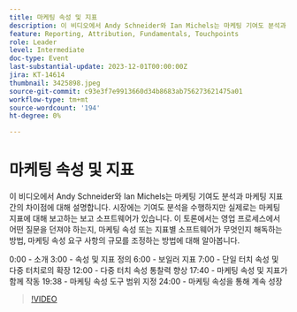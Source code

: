 ```yaml
---
title: 마케팅 속성 및 지표
description: 이 비디오에서 Andy Schneider와 Ian Michels는 마케팅 기여도 분석과 마케팅 지표 간의 차이점에 대해 설명합니다. 시장에는 기여도 분석을 수행하지만 실제로는 마케팅 지표에 대해 보고하는 보고 소프트웨어가 있습니다. 이 토론에서는 영업 프로세스에서 어떤 질문을 던져야 하는지, 마케팅 속성 또는 지표별 소프트웨어가 무엇인지 해독하는 방법, 마케팅 속성 요구 사항의 규모를 조정하는 방법에 대해 알아봅니다.
feature: Reporting, Attribution, Fundamentals, Touchpoints
role: Leader
level: Intermediate
doc-type: Event
last-substantial-update: 2023-12-01T00:00:00Z
jira: KT-14614
thumbnail: 3425898.jpeg
source-git-commit: c93e3f7e9913660d34b8683ab756273621475a01
workflow-type: tm+mt
source-wordcount: '194'
ht-degree: 0%

---
```



# 마케팅 속성 및 지표

이 비디오에서 Andy Schneider와 Ian Michels는 마케팅 기여도 분석과 마케팅 지표 간의 차이점에 대해 설명합니다. 시장에는 기여도 분석을 수행하지만 실제로는 마케팅 지표에 대해 보고하는 보고 소프트웨어가 있습니다. 이 토론에서는 영업 프로세스에서 어떤 질문을 던져야 하는지, 마케팅 속성 또는 지표별 소프트웨어가 무엇인지 해독하는 방법, 마케팅 속성 요구 사항의 규모를 조정하는 방법에 대해 알아봅니다.

0:00 - 소개 3:00 - 속성 및 지표 정의 6:00 - 보일러 지표 7:00 - 단일 터치 속성 및 다중 터치로의 확장 12:00 - 다중 터치 속성 통찰력 향상 17:40 - 마케팅 속성 및 지표가 함께 작동 19:38 - 마케팅 속성 도구 범위 지정 24:00 - 마케팅 속성을 통해 계속 성장

>[!VIDEO](https://video.tv.adobe.com/v/3425898/?learn=on)
